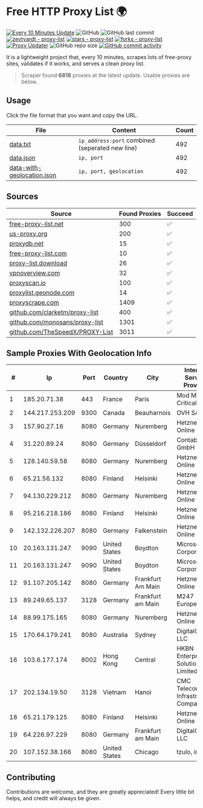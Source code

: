 
# Free HTTP Proxy List 🌍

[![Every 10 Minutes Update](https://github.com/mertguvencli/http-proxy-list/actions/workflows/main.yml/badge.svg?branch=main)](https://github.com/mertguvencli/http-proxy-list/actions/workflows/main.yml)
![GitHub](https://img.shields.io/github/license/mertguvencli/http-proxy-list)
![GitHub last commit](https://img.shields.io/github/last-commit/mertguvencli/http-proxy-list)
[![zevtyardt - proxy-list](https://img.shields.io/static/v1?label=zevtyardt&message=proxy-list&color=blue&logo=github)](https://github.com/zevtyardt/proxy-list "Go to GitHub repo")
[![stars - proxy-list](https://img.shields.io/github/stars/zevtyardt/proxy-list?style=social)](https://github.com/zevtyardt/proxy-list)
[![forks - proxy-list](https://img.shields.io/github/forks/zevtyardt/proxy-list?style=social)](https://github.com/zevtyardt/proxy-list)
[![Proxy Updater](https://github.com/zevtyardt/proxy-list/workflows/Proxy%20Updater/badge.svg)](https://github.com/zevtyardt/proxy-list/actions?query=workflow:"Proxy+Updater")
![GitHub repo size](https://img.shields.io/github/repo-size/zevtyardt/proxy-list)
[![GitHub commit activity](https://img.shields.io/github/commit-activity/m/zevtyardt/proxy-list?logo=commits)](https://github.com/zevtyardt/proxy-list/commits/main)

It is a lightweight project that, every 10 minutes, scrapes lots of free-proxy sites, validates if it works, and serves a clean proxy list.

> Scraper found **6818** proxies at the latest update. Usable proxies are below.

## Usage

Click the file format that you want and copy the URL.

|File|Content|Count|
|----|-------|-----|
|[data.txt](https://raw.githubusercontent.com/mertguvencli/http-proxy-list/main/proxy-list/data.txt)|`ip_address:port` combined (seperated new line)|492|
|[data.json](https://raw.githubusercontent.com/mertguvencli/http-proxy-list/main/proxy-list/data.json)|`ip, port`|492|
|[data-with-geolocation.json](https://raw.githubusercontent.com/mertguvencli/http-proxy-list/main/proxy-list/data-with-geolocation.json)|`ip, port, geolocation`|492|

## Sources

|Source|Found Proxies|Succeed|
|------|-------------|-------|
|[free-proxy-list.net](https://free-proxy-list.net)|300|✅|
|[us-proxy.org](https://www.us-proxy.org)|200|✅|
|[proxydb.net](http://proxydb.net)|15|✅|
|[free-proxy-list.com](https://free-proxy-list.com/?page=&port=&type%5B%5D=http&type%5B%5D=https&up_time=0&search=Search)|10|✅|
|[proxy-list.download](https://www.proxy-list.download/HTTP)|26|✅|
|[vpnoverview.com](https://vpnoverview.com/privacy/anonymous-browsing/free-proxy-servers)|32|✅|
|[proxyscan.io](https://www.proxyscan.io)|100|✅|
|[proxylist.geonode.com](https://proxylist.geonode.com/api/proxy-list?limit=300&page=1&sort_by=lastChecked&sort_type=desc&protocols=http,https)|14|✅|
|[proxyscrape.com](https://api.proxyscrape.com/v2/?request=displayproxies&protocol=http&timeout=10000&country=all&ssl=all&anonymity=all)|1409|✅|
|[github.com/clarketm/proxy-list](https://raw.githubusercontent.com/clarketm/proxy-list/master/proxy-list-raw.txt)|400|✅|
|[github.com/monosans/proxy-list](https://raw.githubusercontent.com/monosans/proxy-list/main/proxies/http.txt)|1301|✅|
|[github.com/TheSpeedX/PROXY-List](https://raw.githubusercontent.com/TheSpeedX/PROXY-List/master/http.txt)|3011|✅|


## Sample Proxies With Geolocation Info

|#|Ip|Port|Country|City|Internet Service Provider|
|-|--|----|-------|----|-------------------------|
|1|185.20.71.38|443|France|Paris|Mod Mission Critical LLC|
|2|144.217.253.209|9300|Canada|Beauharnois|OVH SAS|
|3|157.90.27.16|8080|Germany|Nuremberg|Hetzner Online GmbH|
|4|31.220.89.24|8080|Germany|Düsseldorf|Contabo GmbH|
|5|128.140.59.58|8080|Germany|Nuremberg|Hetzner Online GmbH|
|6|65.21.56.132|8080|Finland|Helsinki|Hetzner Online GmbH|
|7|94.130.229.212|8080|Germany|Nuremberg|Hetzner Online GmbH|
|8|95.216.218.186|8080|Finland|Helsinki|Hetzner Online GmbH|
|9|142.132.226.207|8080|Germany|Falkenstein|Hetzner Online GmbH|
|10|20.163.131.247|9090|United States|Boydton|Microsoft Corporation|
|11|20.163.131.247|9090|United States|Boydton|Microsoft Corporation|
|12|91.107.205.142|8080|Germany|Frankfurt Am Main|Hetzner Online AG|
|13|89.249.65.137|3128|Germany|Frankfurt am Main|M247 Europe SRL|
|14|88.99.175.165|8080|Germany|Nuremberg|Hetzner Online GmbH|
|15|170.64.179.241|8080|Australia|Sydney|DigitalOcean, LLC|
|16|103.6.177.174|8002|Hong Kong|Central|HKBN Enterprise Solutions HK Limited|
|17|202.134.19.50|3128|Vietnam|Hanoi|CMC Telecom Infrastructure Company|
|18|65.21.179.125|8080|Finland|Helsinki|Hetzner Online GmbH|
|19|64.226.97.229|8080|Germany|Frankfurt am Main|DigitalOcean, LLC|
|20|107.152.38.166|8080|United States|Chicago|tzulo, inc.|



## Contributing

Contributions are welcome, and they are greatly appreciated! Every
little bit helps, and credit will always be given.

